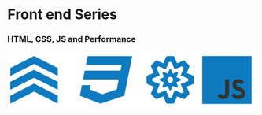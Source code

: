 # Front end Series
### HTML, CSS, JS and Performance

![Carsales Front end series](images/carsalesFrontEnd.png)

